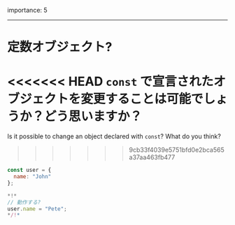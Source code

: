 importance: 5

---

# 定数オブジェクト?

<<<<<<< HEAD
`const` で宣言されたオブジェクトを変更することは可能でしょうか？どう思いますか？
=======
Is it possible to change an object declared with `const`? What do you think?
>>>>>>> 9cb33f4039e5751bfd0e2bca565a37aa463fb477

```js
const user = {
  name: "John"
};

*!*
// 動作する?
user.name = "Pete";
*/!*
```
